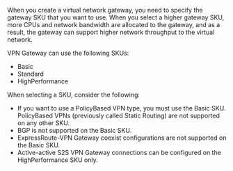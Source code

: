 When you create a virtual network gateway, you need to specify the gateway SKU that you want to use. When you select a higher gateway SKU, more CPUs and network bandwidth are allocated to the gateway, and as a result, the gateway can support higher network throughput to the virtual network.

VPN Gateway can use the following SKUs:

- Basic
- Standard
- HighPerformance

When selecting a SKU, consider the following:

- If you want to use a PolicyBased VPN type, you must use the Basic SKU. PolicyBased VPNs (previously called Static Routing) are not supported on any other SKU.
- BGP is not supported on the Basic SKU.
- ExpressRoute-VPN Gateway coexist configurations are not supported on the Basic SKU.
- Active-active S2S VPN Gateway connections can be configured on the HighPerformance SKU only.
